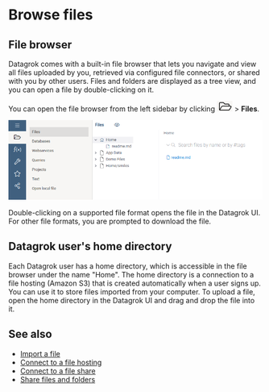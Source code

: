 # Browse files

<!-- TODO: introduction -->

## File browser
Datagrok comes with a built-in file browser that lets you navigate and view all files uploaded by you, retrieved via configured file connectors, or shared with you by other users. 
Files and folders are displayed as a tree view, and you can open a file by double-clicking on it.

You can open the file browser from the left sidebar by clicking ![Open](/help/images/open-icon.png) > **Files**. 

![File browser](/help/images/access/file-browser.png)

Double-clicking on a supported file format opens the file in the Datagrok UI. 
For other file formats, you are prompted to download the file.


## Datagrok user's home directory

Each Datagrok user has a home directory, which is accessible in the file browser under the name "Home". 
The home directory is a connection to a file hosting (Amazon S3) that is created automatically when a user signs up. 
You can use it to store files imported from your computer. 
To upload a file, open the home directory in the Datagrok UI and drag and drop the file into it.


## See also

* [Import a file](/help/access/files/browse-files.html)
* [Connect to a file hosting](/help/access/files/connect-to-hosting.html)
* [Connect to a file share](/help/access/files/connect-to-file-share.html)
* [Share files and folders](todo)